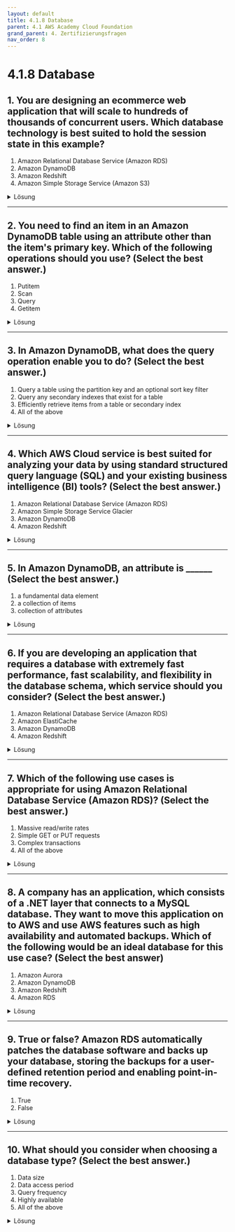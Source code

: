 ```yaml
---
layout: default
title: 4.1.8 Database
parent: 4.1 AWS Academy Cloud Foundation
grand_parent: 4. Zertifizierungsfragen 
nav_order: 8
--- 
```


# 4.1.8 Database

## 1. You are designing an ecommerce web application that will scale to hundreds of thousands of concurrent users. Which database technology is best suited to hold the session state in this example?

1. Amazon Relational Database Service (Amazon RDS)
2. Amazon DynamoDB
3. Amazon Redshift
4. Amazon Simple Storage Service (Amazon S3)

<details>
  <summary>Lösung</summary>
  <b>Amazon DynamoDB</b>
</details>

---

## 2. You need to find an item in an Amazon DynamoDB table using an attribute other than the item's primary key. Which of the following operations should you use? (Select the best answer.)

1. Putitem
2. Scan
3. Query
4. Getitem

<details>
  <summary>Lösung</summary>
  <b>Scan</b>
</details>

---

## 3. In Amazon DynamoDB, what does the query operation enable you to do? (Select the best answer.)

1. Query a table using the partition key and an optional sort key filter
2. Query any secondary indexes that exist for a table
3. Efficiently retrieve items from a table or secondary index
4. All of the above

<details>
  <summary>Lösung</summary>
  <b>All of the above</b>
</details>

---

## 4. Which AWS Cloud service is best suited for analyzing your data by using standard structured query language (SQL) and your existing business intelligence (BI) tools? (Select the best answer.)

1. Amazon Relational Database Service (Amazon RDS)
2. Amazon Simple Storage Service Glacier
3. Amazon DynamoDB
4. Amazon Redshift

<details>
  <summary>Lösung</summary>
  <b>Amazon Redshift</b>
</details>

---

## 5. In Amazon DynamoDB, an attribute is ______ (Select the best answer.)

1. a fundamental data element
2. a collection of items
3. collection of attributes 

<details>
  <summary>Lösung</summary>
  <b> a fundamental data element</b>
</details>

---

## 6. If you are developing an application that requires a database with extremely fast performance, fast scalability, and flexibility in the database schema, which service should you consider? (Select the best answer.)

1. Amazon Relational Database Service (Amazon RDS)
2. Amazon ElastiCache
3. Amazon DynamoDB
4. Amazon Redshift

<details>
  <summary>Lösung</summary>
  <b>Amazon DynamoDB</b>
</details>

---

## 7. Which of the following use cases is appropriate for using Amazon Relational Database Service (Amazon RDS)? (Select the best answer.)

1. Massive read/write rates
2. Simple GET or PUT requests
3. Complex transactions
4. All of the above

<details>
  <summary>Lösung</summary>
  <b>Complex transactions</b>
</details>

---

## 8. A company has an application, which consists of a .NET layer that connects to a MySQL database. They want to move this application on to AWS and use AWS features such as high availability and automated backups. Which of the following would be an ideal database for this use case? (Select the best answer)

1. Amazon Aurora
2. Amazon DynamoDB
3. Amazon Redshift
4. Amazon RDS

<details>
  <summary>Lösung</summary>
  <b>Amazon Aurora</b>
</details>

---

## 9. True or false? Amazon RDS automatically patches the database software and backs up your database, storing the backups for a user-defined retention period and enabling point-in-time recovery.

1. True
2. False

<details>
  <summary>Lösung</summary>
  <b>True</b>
</details>

---

## 10. What should you consider when choosing a database type? (Select the best answer.)

1. Data size
2. Data access period
3. Query frequency
4. Highly available
5. All of the above

<details>
  <summary>Lösung</summary>
  <b>All of the above</b>
</details>
